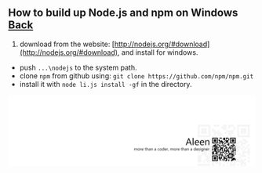 ## How to build up Node.js and npm on Windows [Back](./qa.md)

1. download from the website: [http://nodejs.org/#download](http://nodejs.org/#download), and install for windows.
- push `...\nodejs` to the system path.
- clone `npm` from github using: `git clone https://github.com/npm/npm.git`
- install it with `node li.js install -gf` in the directory.

<a href="http://aleen42.github.io/" target="_blank" ><img src="./../pic/tail.gif"></a>

